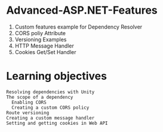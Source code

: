 # Advanced-ASP.NET-Features
  1. Custom features example for Dependency Resolver
  2. CORS poliy Attribute
  3. Versioning Examples
  4. HTTP Message Handler
  2. Cookies Get/Set Handler

# Learning objectives
  	Resolving dependencies with Unity
  	The scope of a dependency
 	  Enabling CORS
 	  Creating a custom CORS policy
  	Route versioning
  	Creating a custom message handler
  	Setting and getting cookies in Web API
